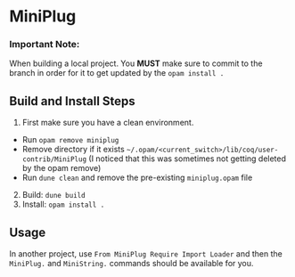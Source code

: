 # MiniPlug

### Important Note:

When building a local project. You **MUST** make sure to commit to the branch in order for it to get updated by the `opam install .`

## Build and Install Steps

1. First make sure you have a clean environment.

- Run `opam remove miniplug`
- Remove directory if it exists `~/.opam/<current_switch>/lib/coq/user-contrib/MiniPlug` (I noticed that this was sometimes not getting deleted by the opam remove)
- Run `dune clean` and remove the pre-existing `miniplug.opam` file

2. Build: `dune build`
3. Install: `opam install .`

## Usage

In another project, use `From MiniPlug Require Import Loader` and then the `MiniPlug.` and `MiniString.` commands should be available for you.
